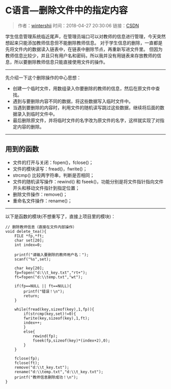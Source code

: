 # C语言—删除文件中的指定内容

> 作者：[wintershii](https://blog.csdn.net/wintershii)
> 时间：2018-04-27 20:30:06
> 链接：[CSDN](https://blog.csdn.net/wintershii/article/details/80113013)


学生信息管理系统临近尾声，在管理员端口可以对教师的信息进行管理，今天突然想起来只能添加教师信息但不能删除教师信息。
对于学生信息的删除，一直都是先将文件内的数据读入链表中，在链表中删除节点，再重新写进文件里。
但因为教师信息比较少，并且只有用户名和密码，所以我并没有用链表来存放教师的信息，所以要删除教师信息只能直接使用文件的操作。

- - -

先介绍一下这个删除操作的中心思想：

- 创建一个临时文件，用数组录入你要删除的教师的信息，然后在原文件中查找。
- 遇到与要删除内容不同的数据，将这些数据写入临时文件中。
- 当遇到要删除的内容时，利用文件的随机读写跳过这些数据，继续将后面的数据录入到临时文件中。
- 最后删除原文件，并将临时文件的名字改为原文件的名字，这样就实现了对指定内容的删除。

- - -

## 用到的函数

- 文件的打开与关闭：fopen()，fclose()；
- 文件的模块读写：fread()，fwrite()；
- strcmp() 比较两字符串，判断是否相同；
- 文件的随机读写操作：rewind() 和 fseek()，功能分别是将文件指针指向文件开头和移动文件指针到指定位置；
- 删除文件操作：remove()；
- 重命名文件操作：rename()；

- - -

以下是函数的模块(不想重写了，直接上项目里的模块)：

    // 删除教师信息（直接在文件内部操作）
    void delete_tea(){
        FILE *fp,*ft;
        char set[20];
        int index=0;
        
        printf("请输入要删除的教师用户名：");
        scanf("%s",set);

        char key[20];
        fp=fopen("d:\\t_key.txt","rt+");
        ft=fopen("d:\\temp.txt","wt");

        if(fp==NULL || ft==NULL){
            printf("错误！\n");
            return;
        }

        while(fread(key,sizeof(key),1,fp)){
            if(strcmp(key,set)!=0){
            fwrite(key,sizeof(key),1,ft);
            index++;
            }
            else{
                rewind(fp);
                fseek(fp,sizeof(key)*(index+2),0);
            }
        }

        fclose(fp);
        fclose(ft);
        remove("d:\\t_key.txt");
        rename("d:\\temp.txt","d:\\t_key.txt");
        printf("教师信息删除成功！\n");
    }